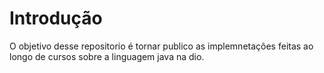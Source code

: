 # Introdução

O objetivo desse repositorio é tornar publico as implemnetações feitas ao longo de cursos sobre a linguagem java na dio. 
